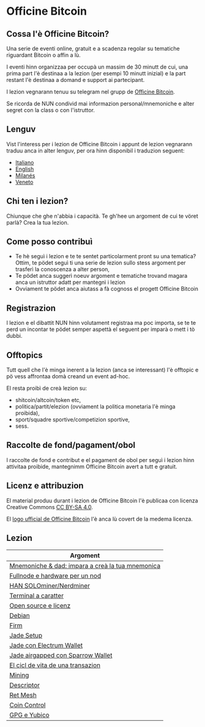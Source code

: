 # Officine Bitcoin

## Cossa l'è Officine Bitcoin?
Una serie de eventi online, gratuit e a scadenza regolar su tematiche riguardant Bitcoin o affin a lù.

I eventi hinn organizzaa per occupà un massim de 30 minutt de cui, una prima part l'è destinaa a la lezion (per esempi 10 minutt inizial) e la part restant l'è destinaa a domand e support ai partecipant.

I lezion vegnarann tenuu su telegram nel grupp de [Officine Bitcoin](https://t.me/officinebitcoin).

Se ricorda de NUN condivid mai informazion personal/mnemoniche e alter segret con la class o con l'istruttor.

## Lenguv
Vist l'interess per i lezion de Officine Bitcoin i appunt de lezion vegnarann traduu anca in alter lenguv, per ora hinn disponibil i traduzion seguent:
- [Italiano](./index.html)
- [English](./index.en.html)
- [Milanés](./index.mi.html)
- [Veneto](./index.ve.html)

## Chi ten i lezion?
Chiunque che ghe n'abbia i capacità. Te gh'hee un argoment de cui te vöret parlà? Crea la tua lezion.

## Come posso contribuì
- Te hè seguì i lezion e te te sentet particolarment pront su una tematica? Ottim, te pödet seguì ti una serie de lezion sullo stess argoment per trasferì la conoscenza a alter person,
- Te pödet anca suggerì noeuv argoment e tematiche trovand magara anca un istruttor adatt per mantegnì i lezion
- Ovviament te pödet anca aiutass a fà cognoss el progett Officine Bitcoin

## Registrazion 
I lezion e el dibattit NUN hinn volutament registraa ma poc importa, se te te perd un incontar te pödet semper aspettà el seguent per imparà o mett i tò dubbi.

## Offtopics
Tutt quell che l'è minga inerent a la lezion (anca se interessant) l'è offtopic e pö vess affrontaa domà creand un event ad-hoc.

El resta proibì de creà lezion su:
- shitcoin/altcoin/token etc,
- politica/partit/elezion (ovviament la politica monetaria l'è minga proibida),
- sport/squadre sportive/competizion sportive,
- sess.

## Raccolte de fond/pagament/obol
I raccolte de fond e contribut e el pagament de obol per seguì i lezion hinn attivitaa proibide, mantegnimm Officine Bitcoin avert a tutt e gratuit.

## Licenz e attribuzion
El material produu durant i lezion de Officine Bitcoin l'è publicaa con licenza Creative Commons [CC BY-SA 4.0](https://creativecommons.org/licenses/by-sa/4.0/legalcode.it).

El [logo ufficial de Officine Bitcoin](./logo/index.mi.html) l'è anca lù covert de la medema licenza.

## Lezion

| Argoment                                           |
|-----------------------------------------------------|
| [Mnemoniche & dad: impara a creà la tua mnemonica](./lezioni/mnedad/index.mi.html)|
| [Fullnode e hardware per un nod](./lezioni/fulhar/index.mi.html)|
| [HAN SOLOminer/Nerdminer](./lezioni/hansol/index.mi.html)|
| [Terminal a caratter](./lezioni/tercar/index.mi.html)|
| [Open source e licenz](./lezioni/openso/index.mi.html)|
| [Debian](./lezioni/debian/index.mi.html)|
| [Firm](./lezioni/firme/index.mi.html)|
| [Jade Setup](./lezioni/jadeset/index.mi.html)|
| [Jade con Electrum Wallet](./lezioni/jadeele/index.mi.html)|
| [Jade airgapped con Sparrow Wallet](./lezioni/jadespa/index.mi.html)|
| [El cicl de vita de una transazion](./lezioni/ciclo/index.mi.html)|
| [Mining](./lezioni/mining/index.mi.html)|
| [Descriptor](./lezioni/descr/index.mi.html)|
| [Ret Mesh](./lezioni/mesh/index.mi.html)|
| [Coin Control](./lezioni/coinco/index.mi.html)|
| [GPG e Yubico](./lezioni/gpg/index.mi.html)| 